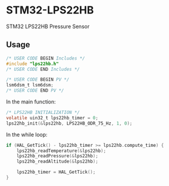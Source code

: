 # STM32-LPS22HB
STM32 LPS22HB Pressure Sensor
## Usage

```c
/* USER CODE BEGIN Includes */
#include "lps22hb.h"
/* USER CODE END Includes */
```

```c
/* USER CODE BEGIN PV */
lsm6dsm_t lsm6dsm;
/* USER CODE END PV */
```
In the main function:
```c
/* LPS22HB INITIALIZATION */
volatile uin32_t lps22hb_timer = 0;
lps22hb_init(&lps22hb, LPS22HB_ODR_75_Hz, 1, 0);
```

In the while loop:
```c
if (HAL_GetTick() - lps22hb_timer >= lps22hb.compute_time) {
    lps22hb_readTemperature(&lps22hb);
    lps22hb_readPressure(&lps22hb);
    lps22hb_readAltitude(&lps22hb);

    lps22hb_timer = HAL_GetTick();
}
```
